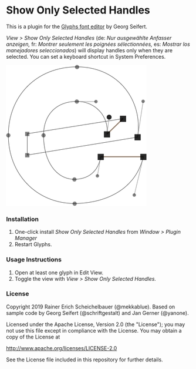 # Show Only Selected Handles

This is a plugin for the [Glyphs font editor](http://glyphsapp.com/) by Georg Seifert. 

*View > Show Only Selected Handles* (de: *Nur ausgewählte Anfasser anzeigen,* fr: *Montrer seulement les poignées sélectionnées,* es: *Mostrar los manejadores seleccionados*) will display handles only when they are selected. You can set a keyboard shortcut in System Preferences.

![Show Only Selected Handles](ShowOnlySelectedHandles.png)

### Installation

1. One-click install *Show Only Selected Handles* from *Window > Plugin Manager*
2. Restart Glyphs.

### Usage Instructions

1. Open at least one glyph in Edit View.
2. Toggle the view with *View > Show Only Selected Handles.*

### License

Copyright 2019 Rainer Erich Scheichelbauer (@mekkablue).
Based on sample code by Georg Seifert (@schriftgestalt) and Jan Gerner (@yanone).

Licensed under the Apache License, Version 2.0 (the "License");
you may not use this file except in compliance with the License.
You may obtain a copy of the License at

http://www.apache.org/licenses/LICENSE-2.0

See the License file included in this repository for further details.

